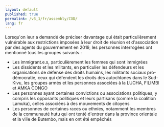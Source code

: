```yaml
---
layout: default
published: true
permalink: /v3_1/fr/assembly/COD/
lang: fr
---
```


Lorsqu'on leur a demandé de préciser davantage qui était particulièrement vulnérable aux restrictions imposées à leur droit de réunion et d'association par des agents du gouvernement en 2019, les personnes interrogées ont mentionné tous les groupes suivants : 

- Les immigrant.e.s, particulièrement les femmes qui sont immigrées
- Les dissidents et les militants, en particulier les défendeurs et les organisations de défense des droits humains, les militants sociaux pro-démocratie, ceux qui défendent les droits des autochtones dans le Sud-Kivu, les groupes armés et les personnes associées à la LUCHA, FILIMBI et AMKA CONGO
- Les personnes ayant certaines convictions ou associations politiques, y compris les opposants politiques et leurs partisans (comme la coalition Lamuka), celles associées à des mouvements de citoyens
- Les personnes de certaines races ou ethnies, notamment les membres de la communauté hutu qui ont tenté d'entrer dans la province orientale et la ville de Butembo, mais en ont été empêchés


